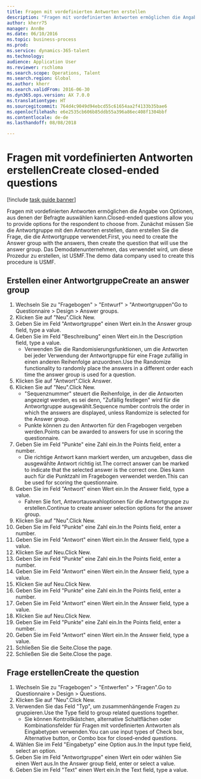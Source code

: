 ```yaml
--- 
title: Fragen mit vordefinierten Antworten erstellen
description: "Fragen mit vordefinierten Antworten ermöglichen die Angabe von Optionen, aus denen der Befragte auswählen kann."
author: kherr75
manager: AnnBe
ms.date: 06/10/2016
ms.topic: business-process
ms.prod: 
ms.service: dynamics-365-talent
ms.technology: 
audience: Application User
ms.reviewer: rschloma
ms.search.scope: Operations, Talent
ms.search.region: Global
ms.author: kherr
ms.search.validFrom: 2016-06-30
ms.dyn365.ops.version: AX 7.0.0
ms.translationtype: HT
ms.sourcegitcommit: 764d4c9049d94ebcd55c61654aa2f4133b35bae6
ms.openlocfilehash: e6e2535cb606b85ddb55a396a86ec408f1304bbf
ms.contentlocale: de-de
ms.lasthandoff: 08/08/2018

---
```

# <a name="create-closed-ended-questions"></a><span data-ttu-id="c4b41-103">Fragen mit vordefinierten Antworten erstellen</span><span class="sxs-lookup"><span data-stu-id="c4b41-103">Create closed-ended questions</span></span>

[!include [task guide banner](../../includes/task-guide-banner.md)]

<span data-ttu-id="c4b41-104">Fragen mit vordefinierten Antworten ermöglichen die Angabe von Optionen, aus denen der Befragte auswählen kann.</span><span class="sxs-lookup"><span data-stu-id="c4b41-104">Closed-ended questions allow you to provide options for the respondent to choose from.</span></span> <span data-ttu-id="c4b41-105">Zunächst müssen Sie die Antwortgruppe mit den Antworten erstellen, dann erstellen Sie die Frage, die die Antwortgruppe verwendet.</span><span class="sxs-lookup"><span data-stu-id="c4b41-105">First, you need to create the Answer group with the answers, then create the question that will use the answer group.</span></span> <span data-ttu-id="c4b41-106">Das Demodatenunternehmen, das verwendet wird, um diese Prozedur zu erstellen, ist USMF.</span><span class="sxs-lookup"><span data-stu-id="c4b41-106">The demo data company used to create this procedure is USMF.</span></span>


## <a name="create-an-answer-group"></a><span data-ttu-id="c4b41-107">Erstellen einer Antwortgruppe</span><span class="sxs-lookup"><span data-stu-id="c4b41-107">Create an answer group</span></span>
1. <span data-ttu-id="c4b41-108">Wechseln Sie zu "Fragebogen" > "Entwurf" > "Antwortgruppen"</span><span class="sxs-lookup"><span data-stu-id="c4b41-108">Go to Questionnaire > Design > Answer groups.</span></span>
2. <span data-ttu-id="c4b41-109">Klicken Sie auf "Neu".</span><span class="sxs-lookup"><span data-stu-id="c4b41-109">Click New.</span></span>
3. <span data-ttu-id="c4b41-110">Geben Sie im Feld "Antwortgruppe" einen Wert ein.</span><span class="sxs-lookup"><span data-stu-id="c4b41-110">In the Answer group field, type a value.</span></span>
4. <span data-ttu-id="c4b41-111">Geben Sie im Feld "Beschreibung" einen Wert ein.</span><span class="sxs-lookup"><span data-stu-id="c4b41-111">In the Description field, type a value.</span></span>
    * <span data-ttu-id="c4b41-112">Verwenden Sie die Randomisierungsfunktionen, um die Antworten bei jeder Verwendung der Antwortgruppe für eine Frage zufällig in einen anderen Reihenfolge anzuordnen.</span><span class="sxs-lookup"><span data-stu-id="c4b41-112">Use the Randomize functionality to randomly place the answers in a different order each time the answer group is used for a question.</span></span>  
5. <span data-ttu-id="c4b41-113">Klicken Sie auf "Antwort".</span><span class="sxs-lookup"><span data-stu-id="c4b41-113">Click Answer.</span></span>
6. <span data-ttu-id="c4b41-114">Klicken Sie auf "Neu".</span><span class="sxs-lookup"><span data-stu-id="c4b41-114">Click New.</span></span>
    * <span data-ttu-id="c4b41-115">"Sequenznummer" steuert die Reihenfolge, in der die Antworten angezeigt werden, es sei denn, "Zufällig festlegen" wird für die Antwortgruppe ausgewählt.</span><span class="sxs-lookup"><span data-stu-id="c4b41-115">Sequence number controls the order in which the answers are displayed, unless Randomize is selected for the Answer group.</span></span>  
    * <span data-ttu-id="c4b41-116">Punkte können zu den Antworten für den Fragebogen vergeben werden.</span><span class="sxs-lookup"><span data-stu-id="c4b41-116">Points can be awarded to answers for use in scoring the questionnaire.</span></span>  
7. <span data-ttu-id="c4b41-117">Geben Sie im Feld "Punkte" eine Zahl ein.</span><span class="sxs-lookup"><span data-stu-id="c4b41-117">In the Points field, enter a number.</span></span>
    * <span data-ttu-id="c4b41-118">Die richtige Antwort kann markiert werden, um anzugeben, dass die ausgewählte Antwort richtig ist.</span><span class="sxs-lookup"><span data-stu-id="c4b41-118">The correct answer can be marked to indicate that the selected answer is the correct one.</span></span> <span data-ttu-id="c4b41-119">Dies kann auch für die Punktzahl im Fragebogen verwendet werden.</span><span class="sxs-lookup"><span data-stu-id="c4b41-119">This can be used for scoring the questionnaire.</span></span>  
8. <span data-ttu-id="c4b41-120">Geben Sie im Feld "Antwort" einen Wert ein.</span><span class="sxs-lookup"><span data-stu-id="c4b41-120">In the Answer field, type a value.</span></span>
    * <span data-ttu-id="c4b41-121">Fahren Sie fort, Antwortauswahloptionen für die Antwortgruppe zu erstellen.</span><span class="sxs-lookup"><span data-stu-id="c4b41-121">Continue to create answer selection options for the answer group.</span></span>  
9. <span data-ttu-id="c4b41-122">Klicken Sie auf "Neu".</span><span class="sxs-lookup"><span data-stu-id="c4b41-122">Click New.</span></span>
10. <span data-ttu-id="c4b41-123">Geben Sie im Feld "Punkte" eine Zahl ein.</span><span class="sxs-lookup"><span data-stu-id="c4b41-123">In the Points field, enter a number.</span></span>
11. <span data-ttu-id="c4b41-124">Geben Sie im Feld "Antwort" einen Wert ein.</span><span class="sxs-lookup"><span data-stu-id="c4b41-124">In the Answer field, type a value.</span></span>
12. <span data-ttu-id="c4b41-125">Klicken Sie auf Neu.</span><span class="sxs-lookup"><span data-stu-id="c4b41-125">Click New.</span></span>
13. <span data-ttu-id="c4b41-126">Geben Sie im Feld "Punkte" eine Zahl ein.</span><span class="sxs-lookup"><span data-stu-id="c4b41-126">In the Points field, enter a number.</span></span>
14. <span data-ttu-id="c4b41-127">Geben Sie im Feld "Antwort" einen Wert ein.</span><span class="sxs-lookup"><span data-stu-id="c4b41-127">In the Answer field, type a value.</span></span>
15. <span data-ttu-id="c4b41-128">Klicken Sie auf Neu.</span><span class="sxs-lookup"><span data-stu-id="c4b41-128">Click New.</span></span>
16. <span data-ttu-id="c4b41-129">Geben Sie im Feld "Punkte" eine Zahl ein.</span><span class="sxs-lookup"><span data-stu-id="c4b41-129">In the Points field, enter a number.</span></span>
17. <span data-ttu-id="c4b41-130">Geben Sie im Feld "Antwort" einen Wert ein.</span><span class="sxs-lookup"><span data-stu-id="c4b41-130">In the Answer field, type a value.</span></span>
18. <span data-ttu-id="c4b41-131">Klicken Sie auf Neu.</span><span class="sxs-lookup"><span data-stu-id="c4b41-131">Click New.</span></span>
19. <span data-ttu-id="c4b41-132">Geben Sie im Feld "Punkte" eine Zahl ein.</span><span class="sxs-lookup"><span data-stu-id="c4b41-132">In the Points field, enter a number.</span></span>
20. <span data-ttu-id="c4b41-133">Geben Sie im Feld "Antwort" einen Wert ein.</span><span class="sxs-lookup"><span data-stu-id="c4b41-133">In the Answer field, type a value.</span></span>
21. <span data-ttu-id="c4b41-134">Schließen Sie die Seite.</span><span class="sxs-lookup"><span data-stu-id="c4b41-134">Close the page.</span></span>
22. <span data-ttu-id="c4b41-135">Schließen Sie die Seite.</span><span class="sxs-lookup"><span data-stu-id="c4b41-135">Close the page.</span></span>

## <a name="create-the-question"></a><span data-ttu-id="c4b41-136">Frage erstellen</span><span class="sxs-lookup"><span data-stu-id="c4b41-136">Create the question</span></span>
1. <span data-ttu-id="c4b41-137">Wechseln Sie zu "Fragebogen" > "Entwerfen" > "Fragen".</span><span class="sxs-lookup"><span data-stu-id="c4b41-137">Go to Questionnaire > Design > Questions.</span></span>
2. <span data-ttu-id="c4b41-138">Klicken Sie auf "Neu".</span><span class="sxs-lookup"><span data-stu-id="c4b41-138">Click New.</span></span>
3. <span data-ttu-id="c4b41-139">Verwenden Sie das Feld "Typ", um zusammenhängende Fragen zu gruppieren.</span><span class="sxs-lookup"><span data-stu-id="c4b41-139">Use the Type field to group related questions together.</span></span>
    * <span data-ttu-id="c4b41-140">Sie können Kontrollkästchen, alternative Schaltflächen oder Kombinationsfelder für Fragen mit vordefinierten Antworten als Eingabetypen verwenden.</span><span class="sxs-lookup"><span data-stu-id="c4b41-140">You can use input types of Check box, Alternative button, or Combo box for closed-ended questions.</span></span>  
4. <span data-ttu-id="c4b41-141">Wählen Sie im Feld "Eingabetyp" eine Option aus.</span><span class="sxs-lookup"><span data-stu-id="c4b41-141">In the Input type field, select an option.</span></span>
5. <span data-ttu-id="c4b41-142">Geben Sie im Feld "Antwortgruppe" einen Wert ein oder wählen Sie einen Wert aus.</span><span class="sxs-lookup"><span data-stu-id="c4b41-142">In the Answer group field, enter or select a value.</span></span>
6. <span data-ttu-id="c4b41-143">Geben Sie im Feld "Text" einen Wert ein.</span><span class="sxs-lookup"><span data-stu-id="c4b41-143">In the Text field, type a value.</span></span>


